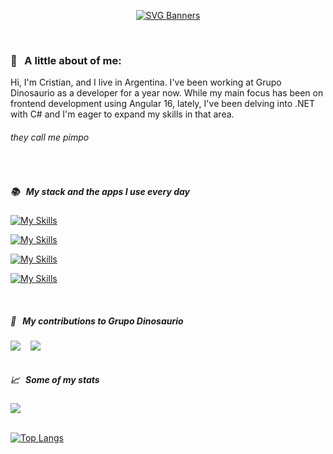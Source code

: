 <div id="header" align="center">

  [![SVG Banners](https://svg-banners.vercel.app/api?type=glitch&text1=🤠Frontend💀&width=800&height=400)](https://github.com/Akshay090/svg-banners)

</div>
<br>

### 🐣 &nbsp; A little about of me: 

Hi, I'm Cristian, and I live in Argentina. I've been working at Grupo Dinosaurio as a developer for a year now. While my main focus has been on frontend development using Angular 16, lately, I've been delving into .NET with C# and I'm eager to expand my skills in that area.

###### *they call me pimpo*

<br />

##### 📚 &nbsp; *My stack and the apps I use every day*

<p align="left">

[![My Skills](https://skillicons.dev/icons?i=angular,jest,javascript,ts,html,css,sass,bootstrap)](https://skillicons.dev)

[![My Skills](https://skillicons.dev/icons?i=cs,dotnet,mysql,postman)](https://skillicons.dev)

[![My Skills](https://skillicons.dev/icons?i=github,git,md)](https://skillicons.dev)

[![My Skills](https://skillicons.dev/icons?i=visualstudio,vscode)](https://skillicons.dev)

<br>

##### 💼 &nbsp; *My contributions to Grupo Dinosaurio*

<div style="display:flex; justify-content: flex-start; gap: 16px;">

<a href="https://github.com/Cristian-Sosa/envases">
<img src="https://github-readme-stats.vercel.app/api/pin/?username=cristian-sosa&repo=envases&theme=dark&show_icons=false" />
</a>

<a href="https://github.com/Cristian-Sosa/FilaDigital">
<img src="https://github-readme-stats.vercel.app/api/pin/?username=cristian-sosa&repo=FilaDigital&theme=dark&show_icons=false" />
</a>

</div>

<br />

##### 📈 &nbsp; *Some of my stats*

<img src="https://github-readme-stats.vercel.app/api?username=cristian-sosa&show_icons=true&theme=dark" />

<br />
<br />

[![Top Langs](https://github-readme-stats.vercel.app/api/top-langs/?username=cristian-sosa&theme=dark)](https://github.com/anuraghazra/github-readme-stats)